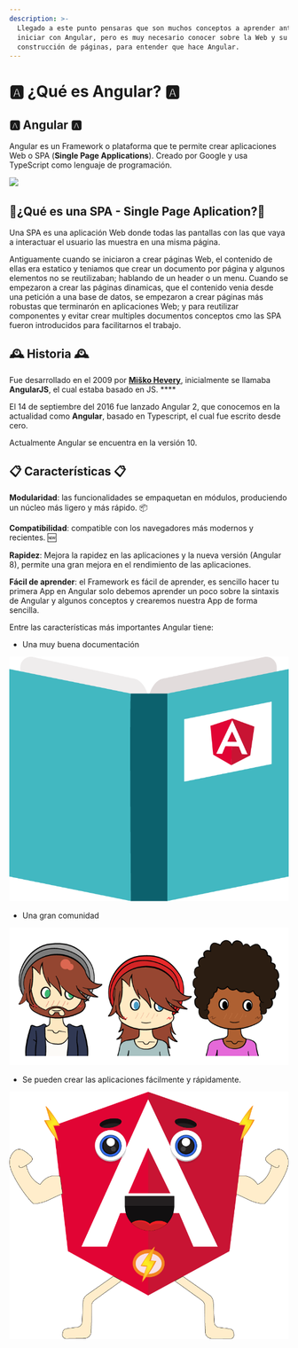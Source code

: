 ```yaml
---
description: >-
  Llegado a este punto pensaras que son muchos conceptos a aprender antes de
  iniciar con Angular, pero es muy necesario conocer sobre la Web y su
  construcción de páginas, para entender que hace Angular.
---
```


# 🅰️ ¿Qué es Angular? 🅰️

## 🅰️ Angular 🅰️

Angular es un Framework o plataforma que te permite crear aplicaciones Web o SPA \(**Single Page Applications**\). Creado por Google y usa TypeScript como lenguaje de programación.



![](https://gblobscdn.gitbook.com/assets%2F-LbFy569GFu09bPpzMDJ%2F-LnKuhqEQLG_xxq8smtU%2F-LnKxJ5Bemo-nV8OF4Tu%2Fgoogle.png?alt=media&token=1b84a518-87c1-4dff-a89b-b19f1823bbba)

## 🎈¿Qué es una SPA - Single Page Aplication?🎈

Una SPA es una aplicación Web donde todas las pantallas con las que vaya a interactuar el usuario las muestra en una misma página.

Antiguamente cuando se iniciaron a crear páginas Web, el contenido de ellas era estatico y teniamos que crear un documento por página y algunos elementos no se reutilizaban; hablando de un header o un menu. Cuando se empezaron a crear las páginas dinamicas, que el contenido venia desde una petición a una base de datos, se empezaron a crear páginas más robustas que terminarón en aplicaciones Web; y para reutilizar componentes y evitar crear multiples documentos conceptos cmo las SPA fueron introducidos para facilitarnos el trabajo.

## 🕰️ Historia 🕰️

Fue desarrollado en el 2009 por [**Miško Hevery**](https://github.com/mhevery), inicialmente se llamaba **AngularJS**, el cual estaba basado en JS. ****

El 14 de septiembre del 2016 fue lanzado Angular 2, que conocemos en la actualidad como **Angular**, basado en Typescript, el cual fue escrito desde cero.

Actualmente Angular se encuentra en la versión 10.



## 📋 Características 📋

**Modularidad**: las funcionalidades se empaquetan en módulos, produciendo un núcleo más ligero y más rápido. 📦

**Compatibilidad**: compatible con los navegadores más modernos y recientes. 🆕

**Rapidez**: Mejora la rapidez en las aplicaciones y la nueva versión \(Angular 8\), permite una gran mejora en el rendimiento de las aplicaciones.

**Fácil de aprender**: el Framework es fácil de aprender, es sencillo hacer tu primera App en Angular solo debemos aprender un poco sobre la sintaxis de Angular y algunos conceptos y  crearemos nuestra App de forma sencilla. 

Entre las características más importantes Angular tiene:



* Una muy buena documentación

![](../.gitbook/assets/doc.png)

* Una gran comunidad

![](../.gitbook/assets/screen-shot-2020-07-18-at-12.38.45-am.png)

* Se pueden crear las aplicaciones fácilmente y rápidamente.

![](../.gitbook/assets/flash.png)

## 

